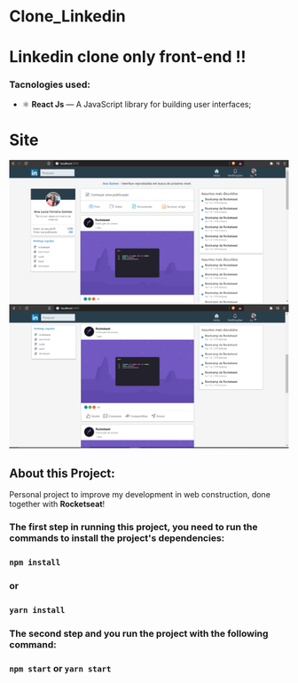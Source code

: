 # Clone_Linkedin

# Linkedin clone only front-end !!

### Tacnologies used:
- ⚛️ **React Js** — A JavaScript library for building user interfaces;

# Site 

 ![Preview-Screens](https://raw.githubusercontent.com/Ana204/Clone_Linkedin/master/linkedinReadme.png)
 ![Preview-Screens](https://raw.githubusercontent.com/Ana204/Clone_Linkedin/master/linkedinReadme2.png)

## About this Project:
Personal project to improve my development in web construction, done together with **Rocketseat**!

### The first step in running this project, you need to run the commands to install the project's dependencies:
### `npm install`
### or 
### `yarn install`

### The second step and you run the project with the following command: 
### `npm start` or `yarn start`
